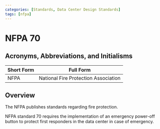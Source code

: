 ```yaml
---
categories: [Standards, Data Center Design Standards]
tags: [nfpa]
---
```


# NFPA 70

## Acronyms, Abbreviations, and Initialisms

| Short Form | Full Form |
| - | - |
| NFPA | National Fire Protection Association |

## Overview

The NFPA publishes standards regarding fire protection.

NFPA standard 70 requires the implementation of an emergency power-off button to protect first responders in the data center in case of emergency.
